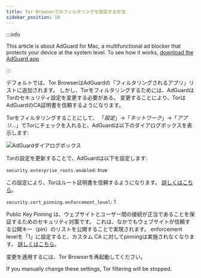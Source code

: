 ```yaml
---
title: Tor Browserでのフィルタリングを設定する方法
sidebar_position: 10
---
```


:::info

This article is about AdGuard for Mac, a multifunctional ad blocker that protects your device at the system level. To see how it works, [download the AdGuard app](https://agrd.io/download-kb-adblock)

:::

デフォルトでは、Tor BrowserはAdGuardの「フィルタリングされるアプリ」リストに追加されます。 しかし、Torをフィルタリングするためには、AdGuardはTorのセキュリティ設定を変更する必要がある。 変更することにより、TorはAdGuardのCA証明書を信頼するようになります。

Torをフィルタリングすることにして、 「*設定*」→「*ネットワーク*」→「*アプリ…*」でTorにチェックを入れると、AdGuardは以下のダイアログボックスを表示します:

![AdGuardダイアログボックス](https://cdn.adtidy.org/content/kb/ad_blocker/mac/tor-setup.png)

Torの設定を更新することで、AdGuardは以下を設定します:

`security.enterprise_roots.enabled`: true

この設定により、Torはルート証明書を信頼するようになります。 [詳しくはこちら](https://support.mozilla.org/en-US/kb/setting-certificate-authorities-firefox)。

`security.cert_pinning.enforcement_level`: 1

Public Key Pinning は、ウェブサイトとユーザー間の接続が正当であることを保証するためのセキュリティ対策です。 これは、なかでもウェブサイトが信頼する公開キー（pin）のリストを公開することで実現されます。 enforcement levelを「1」に設定すると、カスタム CA に対してpinningは実施されなくなります。 [詳しくはこちら](https://wiki.mozilla.org/SecurityEngineering/Public_Key_Pinning)。

変更を適用するには、Tor Browserを再起動してください。

If you manually change these settings, Tor filtering will be stopped.
